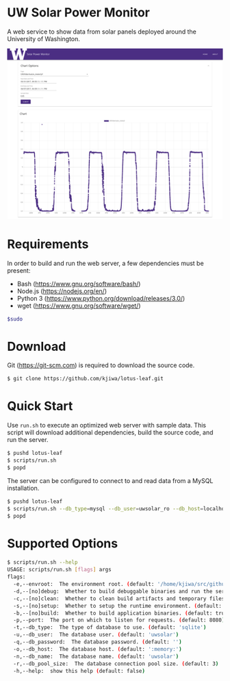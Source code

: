 # UW Solar Power Monitor

A web service to show data from solar panels deployed around the University of Washington.

<p align="center">
  <img src="screenshot.png" width="640">
</p>

# Requirements

In order to build and run the web server, a few dependencies must be present:

* Bash (https://www.gnu.org/software/bash/)
* Node.js (https://nodejs.org/en/)
* Python 3 (https://www.python.org/download/releases/3.0/)
* wget (https://www.gnu.org/software/wget/)

```bash
$sudo
```

# Download

Git (https://git-scm.com) is required to download the source code.

```bash
$ git clone https://github.com/kjiwa/lotus-leaf.git
```

# Quick Start

Use ```run.sh``` to execute an optimized web server with sample data. This script will download additional dependencies, build the source code, and run the server.

```bash
$ pushd lotus-leaf
$ scripts/run.sh
$ popd
```

The server can be configured to connect to and read data from a MySQL installation.

```bash
$ pushd lotus-leaf
$ scripts/run.sh --db_type=mysql --db_user=uwsolar_ro --db_host=localhost --db_name=uwsolar
$ popd
```

# Supported Options

```bash
$ scripts/run.sh --help
USAGE: scripts/run.sh [flags] args
flags:
  -e,--envroot:  The environment root. (default: '/home/kjiwa/src/github/kjiwa/lotus-leaf/env')
  -d,--[no]debug:  Whether to build debuggable binaries and run the server in debug mode. (default: false)
  -c,--[no]clean:  Whether to clean build artifacts and temporary files. (default: true)
  -s,--[no]setup:  Whether to setup the runtime environment. (default: true)
  -b,--[no]build:  Whether to build application binaries. (default: true)
  -p,--port:  The port on which to listen for requests. (default: 8080)
  -t,--db_type:  The type of database to use. (default: 'sqlite')
  -u,--db_user:  The database user. (default: 'uwsolar')
  -q,--db_password:  The database password. (default: '')
  -o,--db_host:  The database host. (default: ':memory:')
  -n,--db_name:  The database name. (default: 'uwsolar')
  -r,--db_pool_size:  The database connection pool size. (default: 3)
  -h,--help:  show this help (default: false)
```
